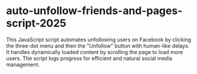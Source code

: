 # auto-unfollow-friends-and-pages-script-2025
This JavaScript script automates unfollowing users on Facebook by clicking the three-dot menu and then the "Unfollow" button with human-like delays. It handles dynamically loaded content by scrolling the page to load more users. The script logs progress for efficient and natural social media management.
